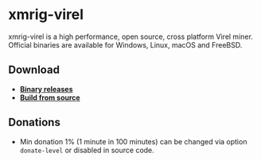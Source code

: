 # xmrig-virel

xmrig-virel is a high performance, open source, cross platform Virel miner. Official binaries are available for Windows, Linux, macOS and FreeBSD.

## Download
* **[Binary releases](https://github.com/kryfi-com/xmrig-virel/releases)**
* **[Build from source](https://xmrig.com/docs/miner/build)**

## Donations
* Min donation 1% (1 minute in 100 minutes) can be changed via option `donate-level` or disabled in source code.
